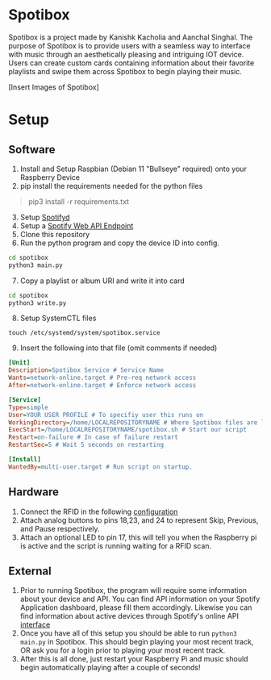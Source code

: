 # Spotibox
Spotibox is a project made by Kanishk Kacholia and Aanchal Singhal. The purpose of Spotibox is to provide users with a seamless way to interface with music through an aesthetically pleasing and intriguing IOT device. Users can create custom cards containing information about their favorite playlists and swipe them across Spotibox to begin playing their music.

[Insert Images of Spotibox]

# Setup
## Software
1. Install and Setup Raspbian (Debian 11 "Bullseye" required) onto your Raspberry Device
2. pip install the requirements needed for the python files
> pip3 install -r requirements.txt
3. Setup [Spotifyd](https://spotifyd.github.io/spotifyd/installation/Raspberry-Pi.html)
4. Setup a [Spotify Web API Endpoint](https://developer.spotify.com/documentation/web-api/)
5. Clone this repository
6. Run the python program and copy the device ID into config.
```bash
cd spotibox
python3 main.py
```
7. Copy a playlist or album URI and write it into card
```bash
cd spotibox
python3 write.py
```
8. Setup SystemCTL files 
```
touch /etc/systemd/system/spotibox.service
```
9. Insert the following into that file (omit comments if needed)
```ini
[Unit]
Description=Spotibox Service # Service Name
Wants=network-online.target # Pre-req network access
After=network-online.target # Enforce network access

[Service]
Type=simple
User=YOUR USER PROFILE # To specifiy user this runs on
WorkingDirectory=/home/LOCALREPOSITORYNAME # Where Spotibox files are located 
ExecStart=/home/LOCALREPOSITORYNAME/spotibox.sh # Start our script
Restart=on-failure # In case of failure restart
RestartSec=5 # Wait 5 seconds on restarting

[Install]
WantedBy=multi-user.target # Run script on startup.
```

## Hardware
1. Connect the RFID in the following [configuration](https://cdn.pimylifeup.com/wp-content/uploads/2017/10/RFID-Fritz-v2.png)
2. Attach analog buttons to pins 18,23, and 24 to represent Skip, Previous, and Pause respectively.
3. Attach an optional LED to pin 17, this will tell you when the Raspberry pi is active and the script is running waiting for a RFID scan.

## External
1. Prior to running Spotibox, the program will require some information about your device and API. You can find API information on your Spotify Application dashboard, please fill them accordingly. Likewise you can find information about active devices through Spotify's online API [interface](https://developer.spotify.com/console/get-users-available-devices/)
2. Once you have all of this setup you should be able to run `python3 main.py` in Spotibox. This should begin playing your most recent track, OR ask you for a login prior to playing your most recent track.
3. After this is all done, just restart your Raspberry Pi and music should begin automatically playing after a couple of seconds!